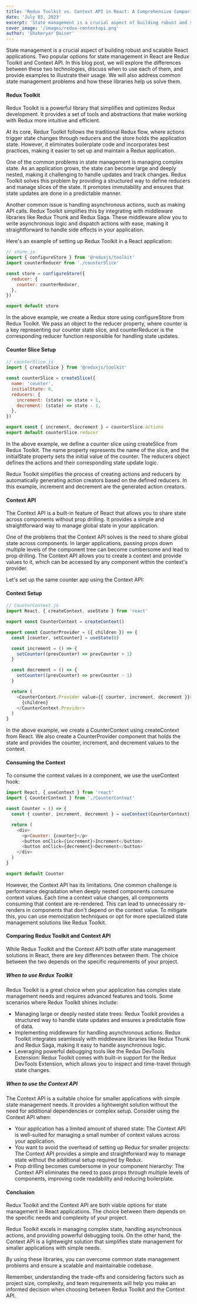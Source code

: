 ```yaml
---
title: 'Redux Toolkit vs. Context API in React: A Comprehensive Comparison'
date: 'July 03, 2023'
excerpt: 'State management is a crucial aspect of building robust and scalable React applications. Two popular options for state management in React are Redux Toolkit and Context API.'
cover_image: '/images/redux-contextapi.png'
author: 'Shaheryar Qaiser'
---
```


State management is a crucial aspect of building robust and scalable React applications. Two popular options for state management in React are Redux Toolkit and Context API. In this blog post, we will explore the differences between these two technologies, discuss when to use each of them, and provide examples to illustrate their usage. We will also address common state management problems and how these libraries help us solve them.

#### Redux Toolkit

Redux Toolkit is a powerful library that simplifies and optimizes Redux development. It provides a set of tools and abstractions that make working with Redux more intuitive and efficient.

At its core, Redux Toolkit follows the traditional Redux flow, where actions trigger state changes through reducers and the store holds the application state. However, it eliminates boilerplate code and incorporates best practices, making it easier to set up and maintain a Redux application.

One of the common problems in state management is managing complex state. As an application grows, the state can become large and deeply nested, making it challenging to handle updates and track changes. Redux Toolkit solves this problem by providing a structured way to define reducers and manage slices of the state. It promotes immutability and ensures that state updates are done in a predictable manner.

Another common issue is handling asynchronous actions, such as making API calls. Redux Toolkit simplifies this by integrating with middleware libraries like Redux Thunk and Redux Saga. These middleware allow you to write asynchronous logic and dispatch actions with ease, making it straightforward to handle side effects in your application.

Here's an example of setting up Redux Toolkit in a React application:

```javascript
// store.js
import { configureStore } from '@reduxjs/toolkit'
import counterReducer from './counterSlice'

const store = configureStore({
  reducer: {
    counter: counterReducer,
  },
})

export default store
```

In the above example, we create a Redux store using configureStore from Redux Toolkit. We pass an object to the reducer property, where counter is a key representing our counter state slice, and counterReducer is the corresponding reducer function responsible for handling state updates.

#### Counter Slice Setup

```javascript
// counterSlice.js
import { createSlice } from '@reduxjs/toolkit'

const counterSlice = createSlice({
  name: 'counter',
  initialState: 0,
  reducers: {
    increment: (state) => state + 1,
    decrement: (state) => state - 1,
  },
})

export const { increment, decrement } = counterSlice.actions
export default counterSlice.reducer
```

In the above example, we define a counter slice using createSlice from Redux Toolkit. The name property represents the name of the slice, and the initialState property sets the initial value of the counter. The reducers object defines the actions and their corresponding state update logic.

Redux Toolkit simplifies the process of creating actions and reducers by automatically generating action creators based on the defined reducers. In this example, increment and decrement are the generated action creators.

#### Context API

The Context API is a built-in feature of React that allows you to share state across components without prop drilling. It provides a simple and straightforward way to manage global state in your application.

One of the problems that the Context API solves is the need to share global state across components. In larger applications, passing props down multiple levels of the component tree can become cumbersome and lead to prop drilling. The Context API allows you to create a context and provide values to it, which can be accessed by any component within the context's provider.

Let's set up the same counter app using the Context API:

#### Context Setup

```javascript
// CounterContext.js
import React, { createContext, useState } from 'react'

export const CounterContext = createContext()

export const CounterProvider = ({ children }) => {
  const [counter, setCounter] = useState(0)

  const increment = () => {
    setCounter((prevCounter) => prevCounter + 1)
  }

  const decrement = () => {
    setCounter((prevCounter) => prevCounter - 1)
  }

  return (
    <CounterContext.Provider value={{ counter, increment, decrement }}>
      {children}
    </CounterContext.Provider>
  )
}
```

In the above example, we create a CounterContext using createContext from React. We also create a CounterProvider component that holds the state and provides the counter, increment, and decrement values to the context.

#### Consuming the Context

To consume the context values in a component, we use the useContext hook:

```javascript
import React, { useContext } from 'react'
import { CounterContext } from './CounterContext'

const Counter = () => {
  const { counter, increment, decrement } = useContext(CounterContext)

  return (
    <div>
      <p>Counter: {counter}</p>
      <button onClick={increment}>Increment</button>
      <button onClick={decrement}>Decrement</button>
    </div>
  )
}

export default Counter
```

However, the Context API has its limitations. One common challenge is performance degradation when deeply nested components consume context values. Each time a context value changes, all components consuming that context are re-rendered. This can lead to unnecessary re-renders in components that don't depend on the context value. To mitigate this, you can use memoization techniques or opt for more specialized state management solutions like Redux Toolkit.

#### Comparing Redux Toolkit and Context API

While Redux Toolkit and the Context API both offer state management solutions in React, there are key differences between them. The choice between the two depends on the specific requirements of your project.

##### When to use Redux Toolkit

Redux Toolkit is a great choice when your application has complex state management needs and requires advanced features and tools. Some scenarios where Redux Toolkit shines include:

- Managing large or deeply nested state trees: Redux Toolkit provides a structured way to handle state updates and ensures a predictable flow of data.
- Implementing middleware for handling asynchronous actions: Redux Toolkit integrates seamlessly with middleware libraries like Redux Thunk and Redux Saga, making it easy to handle asynchronous logic.
- Leveraging powerful debugging tools like the Redux DevTools Extension: Redux Toolkit comes with built-in support for the Redux DevTools Extension, which allows you to inspect and time-travel through state changes.

##### When to use the Context API

The Context API is a suitable choice for smaller applications with simple state management needs. It provides a lightweight solution without the need for additional dependencies or complex setup. Consider using the Context API when:

- Your application has a limited amount of shared state: The Context API is well-suited for managing a small number of context values across your application.
- You want to avoid the overhead of setting up Redux for smaller projects: The Context API provides a simple and straightforward way to manage state without the additional setup required by Redux.
- Prop drilling becomes cumbersome in your component hierarchy: The Context API eliminates the need to pass props through multiple levels of components, improving code readability and reducing boilerplate.

#### Conclusion

Redux Toolkit and the Context API are both viable options for state management in React applications. The choice between them depends on the specific needs and complexity of your project.

Redux Toolkit excels in managing complex state, handling asynchronous actions, and providing powerful debugging tools. On the other hand, the Context API is a lightweight solution that simplifies state management for smaller applications with simple needs.

By using these libraries, you can overcome common state management problems and ensure a scalable and maintainable codebase.

Remember, understanding the trade-offs and considering factors such as project size, complexity, and team requirements will help you make an informed decision when choosing between Redux Toolkit and the Context API.
